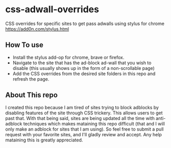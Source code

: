 # css-adwall-overrides
CSS overrides for specific sites to get pass adwalls using stylus for chrome https://add0n.com/stylus.html

## How To use

- Install the stylus add-op for chrome, brave or firefox. 
- Navigate to the site that has the ad-block ad-wall that you wish to disable (this usually shows up in the form of a non-scrollable page) 
- Add the CSS overrides from the desired site folders in this repo and refresh the page. 

## About This repo 
I created this repo because I am tired of sites trying to block adblocks by disabling features of the site through CSS trickery. This allows users to get past that. With that being said, sites are being updated all the time with anti-adblock techniques which makes mataining this repo difficult (that and I will only make an adblock for sites that I am using). So feel free to submit a pull request with your favorite sites, and I'll gladly review and accept. Any help mataining this is greatly appreciated. 


